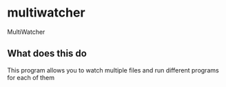 # multiwatcher
MultiWatcher

## What does this do
This program allows you to watch multiple files and run different programs for each of them

